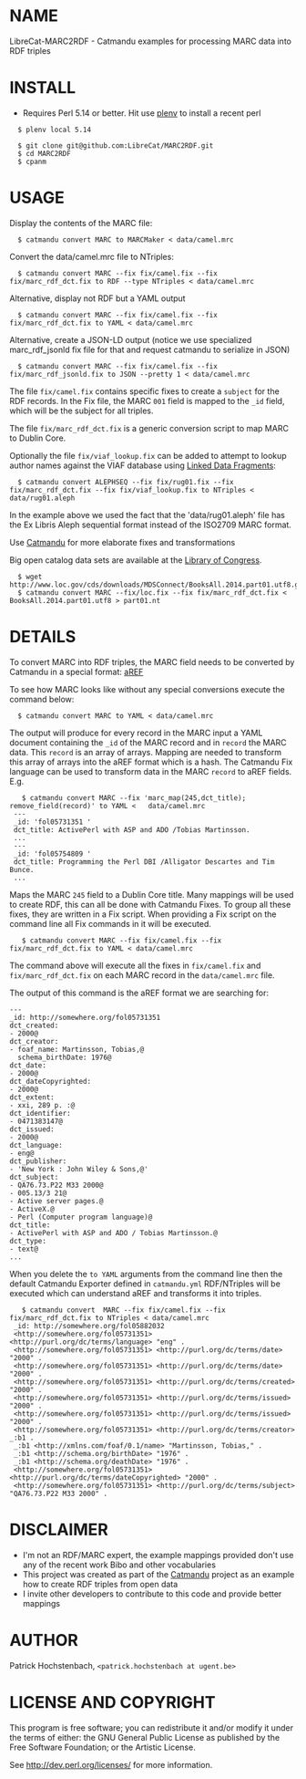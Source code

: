 # NAME

LibreCat-MARC2RDF - Catmandu examples for processing MARC data into RDF triples

# INSTALL

  * Requires Perl 5.14 or better. Hit use [plenv](https://github.com/tokuhirom/plenv) to install a recent perl

```(bash)
  $ plenv local 5.14

  $ git clone git@github.com:LibreCat/MARC2RDF.git
  $ cd MARC2RDF
  $ cpanm

```

# USAGE

  Display the contents of the MARC file:

```(bash)
  $ catmandu convert MARC to MARCMaker < data/camel.mrc
```

  Convert the data/camel.mrc file to NTriples:

```(bash)
  $ catmandu convert MARC --fix fix/camel.fix --fix fix/marc_rdf_dct.fix to RDF --type NTriples < data/camel.mrc
```

  Alternative, display not RDF but a YAML output

```(bash)
  $ catmandu convert MARC --fix fix/camel.fix --fix fix/marc_rdf_dct.fix to YAML < data/camel.mrc
```

  Alternative, create a JSON-LD output (notice we use specialized marc_rdf_jsonld fix file
  for that and request catmandu to serialize in JSON)

```(bash)
  $ catmandu convert MARC --fix fix/camel.fix --fix fix/marc_rdf_jsonld.fix to JSON --pretty 1 < data/camel.mrc
```  

  The file `fix/camel.fix` contains specific fixes to create a `subject` for the RDF
  records. In the Fix file, the MARC `001` field is mapped to the `_id` field, which
  will be the subject for all triples.

  The file `fix/marc_rdf_dct.fix` is a generic conversion script to map MARC to Dublin Core.

  Optionally the file `fix/viaf_lookup.fix` can be added to attempt to lookup author names
  against the VIAF database using [Linked Data Fragments](http://linkeddatafragments.org/):

```(bash)
  $ catmandu convert ALEPHSEQ --fix fix/rug01.fix --fix fix/marc_rdf_dct.fix --fix fix/viaf_lookup.fix to NTriples < data/rug01.aleph
```

  In the example above we used the fact that the 'data/rug01.aleph' file has the Ex Libris
  Aleph sequential format instead of the ISO2709 MARC format.

  Use [Catmandu](https://metacpan.org/pod/Catmandu) for more elaborate fixes and transformations

  Big open catalog data sets are available at the [Library of Congress](http://www.loc.gov/cds/products/marcDist.php).

```(bash)
  $ wget http://www.loc.gov/cds/downloads/MDSConnect/BooksAll.2014.part01.utf8.gz
  $ catmandu convert MARC --fix/loc.fix --fix fix/marc_rdf_dct.fix < BooksAll.2014.part01.utf8 > part01.nt
```

# DETAILS

To convert MARC into RDF triples, the MARC field needs to be converted by Catmandu in a special
format: [aREF](https://metacpan.org/pod/RDF::aREF)

To see how MARC looks like without any special conversions execute the command below:

```(bash)
  $ catmandu convert MARC to YAML < data/camel.mrc
```

The output will produce for every record in the MARC input a YAML document containing the `_id` of
the MARC record and in `record` the MARC data. This `record` is an array of arrays. Mapping are needed
to transform this array of arrays into the aREF format which is a hash. The Catmandu Fix language
can be used to transform data in the MARC `record` to aREF fields. E.g.

```(bash)
   $ catmandu convert MARC --fix 'marc_map(245,dct_title); remove_field(record)' to YAML <   data/camel.mrc
 ---
 _id: 'fol05731351 '
 dct_title: ActivePerl with ASP and ADO /Tobias Martinsson.
 ...
 ---
 _id: 'fol05754809 '
 dct_title: Programming the Perl DBI /Alligator Descartes and Tim Bunce.
 ...
```

Maps the MARC `245` field to a Dublin Core title. Many mappings will be used to create RDF, this can all be
done with Catmandu Fixes. To group all these fixes, they are written in a Fix script. When providing
a Fix script on the command line all Fix commands in it will be executed.

```(bash)
   $ catmandu convert MARC --fix fix/camel.fix --fix fix/marc_rdf_dct.fix to YAML < data/camel.mrc
```

The command above will execute all the fixes in `fix/camel.fix` and `fix/marc_rdf_dct.fix` on
each MARC record in the `data/camel.mrc` file.

The output of this command is the aREF format we are searching for:

```(yaml)
---
_id: http://somewhere.org/fol05731351
dct_created:
- 2000@
dct_creator:
- foaf_name: Martinsson, Tobias,@
  schema_birthDate: 1976@
dct_date:
- 2000@
dct_dateCopyrighted:
- 2000@
dct_extent:
- xxi, 289 p. :@
dct_identifier:
- 0471383147@
dct_issued:
- 2000@
dct_language:
- eng@
dct_publisher:
- 'New York : John Wiley & Sons,@'
dct_subject:
- QA76.73.P22 M33 2000@
- 005.13/3 21@
- Active server pages.@
- ActiveX.@
- Perl (Computer program language)@
dct_title:
- ActivePerl with ASP and ADO / Tobias Martinsson.@
dct_type:
- text@
...
```

When you delete the `to YAML` arguments from the command line then the default Catmandu
Exporter defined in `catmandu.yml` RDF/NTriples will be executed which can understand
aREF and transforms it into triples.

```(bash)
   $ catmandu convert  MARC --fix fix/camel.fix --fix fix/marc_rdf_dct.fix to NTriples < data/camel.mrc
 _id: http://somewhere.org/fol05882032
 <http://somewhere.org/fol05731351> <http://purl.org/dc/terms/language> "eng" .
 <http://somewhere.org/fol05731351> <http://purl.org/dc/terms/date> "2000" .
 <http://somewhere.org/fol05731351> <http://purl.org/dc/terms/date> "2000" .
 <http://somewhere.org/fol05731351> <http://purl.org/dc/terms/created> "2000" .
 <http://somewhere.org/fol05731351> <http://purl.org/dc/terms/issued> "2000" .
 <http://somewhere.org/fol05731351> <http://purl.org/dc/terms/issued> "2000" .
 <http://somewhere.org/fol05731351> <http://purl.org/dc/terms/creator> _:b1 .
 _:b1 <http://xmlns.com/foaf/0.1/name> "Martinsson, Tobias," .
 _:b1 <http://schema.org/birthDate> "1976" .
 _:b1 <http://schema.org/deathDate> "1976" .
 <http://somewhere.org/fol05731351> <http://purl.org/dc/terms/dateCopyrighted> "2000" .
 <http://somewhere.org/fol05731351> <http://purl.org/dc/terms/subject> "QA76.73.P22 M33 2000" .
```

# DISCLAIMER

* I'm not an RDF/MARC expert, the example mappings provided don't use any of the recent work Bibo and other vocabularies
* This project was created as part of the [Catmandu](https://metacpan.org/pod/Catmandu) project as an example how to create RDF triples from open data
* I invite other developers to contribute to this code and provide better mappings

# AUTHOR

Patrick Hochstenbach, `<patrick.hochstenbach at ugent.be>`

# LICENSE AND COPYRIGHT

This program is free software; you can redistribute it and/or modify it
under the terms of either: the GNU General Public License as published
by the Free Software Foundation; or the Artistic License.

See http://dev.perl.org/licenses/ for more information.
